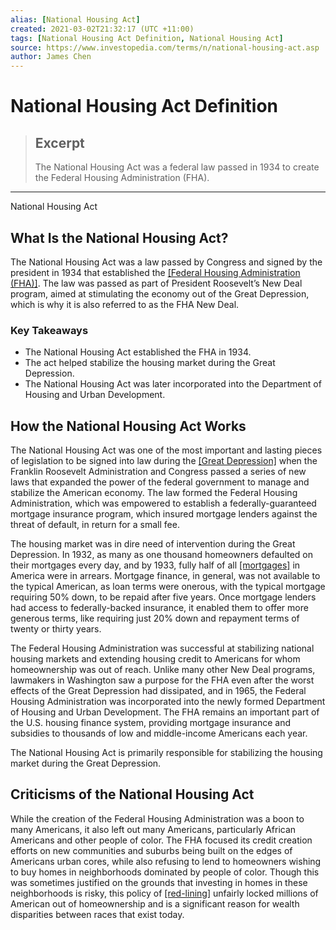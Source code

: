 ```yaml
---
alias: [National Housing Act]
created: 2021-03-02T21:32:17 (UTC +11:00)
tags: [National Housing Act Definition, National Housing Act]
source: https://www.investopedia.com/terms/n/national-housing-act.asp
author: James Chen
---
```


# National Housing Act Definition

> ## Excerpt
> The National Housing Act was a federal law passed in 1934 to create the Federal Housing Administration (FHA).

---

National Housing Act
## What Is the National Housing Act?

The National Housing Act was a law passed by Congress and signed by the president in 1934 that established the [[Federal Housing Administration (FHA)]](https://www.investopedia.com/terms/f/federal-housing-administration.asp). The law was passed as part of President Roosevelt’s New Deal program, aimed at stimulating the economy out of the Great Depression, which is why it is also referred to as the FHA New Deal.

### Key Takeaways

-   The National Housing Act established the FHA in 1934.
-   The act helped stabilize the housing market during the Great Depression.
-   The National Housing Act was later incorporated into the Department of Housing and Urban Development.

## How the National Housing Act Works

The National Housing Act was one of the most important and lasting pieces of legislation to be signed into law during the [[Great Depression]](https://www.investopedia.com/terms/g/great_depression.asp) when the Franklin Roosevelt Administration and Congress passed a series of new laws that expanded the power of the federal government to manage and stabilize the American economy. The law formed the Federal Housing Administration, which was empowered to establish a federally-guaranteed mortgage insurance program, which insured mortgage lenders against the threat of default, in return for a small fee.

The housing market was in dire need of intervention during the Great Depression. In 1932, as many as one thousand homeowners defaulted on their mortgages every day, and by 1933, fully half of all [[mortgages]](https://www.investopedia.com/terms/m/mortgage.asp) in America were in arrears. Mortgage finance, in general, was not available to the typical American, as loan terms were onerous, with the typical mortgage requiring 50% down, to be repaid after five years. Once mortgage lenders had access to federally-backed insurance, it enabled them to offer more generous terms, like requiring just 20% down and repayment terms of twenty or thirty years.

The Federal Housing Administration was successful at stabilizing national housing markets and extending housing credit to Americans for whom homeownership was out of reach. Unlike many other New Deal programs, lawmakers in Washington saw a purpose for the FHA even after the worst effects of the Great Depression had dissipated, and in 1965, the Federal Housing Administration was incorporated into the newly formed Department of Housing and Urban Development. The FHA remains an important part of the U.S. housing finance system, providing mortgage insurance and subsidies to thousands of low and middle-income Americans each year. 

The National Housing Act is primarily responsible for stabilizing the housing market during the Great Depression.

## Criticisms of the National Housing Act

While the creation of the Federal Housing Administration was a boon to many Americans, it also left out many Americans, particularly African Americans and other people of color. The FHA focused its credit creation efforts on new communities and suburbs being built on the edges of Americans urban cores, while also refusing to lend to homeowners wishing to buy homes in neighborhoods dominated by people of color. Though this was sometimes justified on the grounds that investing in homes in these neighborhoods is risky, this policy of [[red-lining]](https://www.investopedia.com/terms/r/redlining.asp) unfairly locked millions of American out of homeownership and is a significant reason for wealth disparities between races that exist today.
